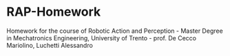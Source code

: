 # RAP-Homework
Homework for the course of Robotic Action and Perception - Master Degree in Mechatronics Engineering, University of Trento - prof. De Cecco Mariolino, Luchetti Alessandro
